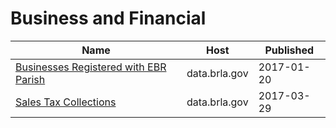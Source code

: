 # Business and Financial

Name | Host | Published
---- | ---- | ---------
[Businesses Registered with EBR Parish](../datasets/xw6s-bcqm.md) | data.brla.gov | 2017-01-20
[Sales Tax Collections](../datasets/wzhh-xrbf.md) | data.brla.gov | 2017-03-29

